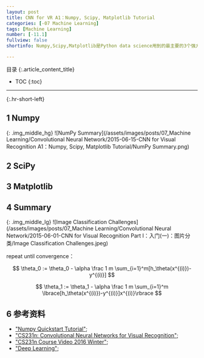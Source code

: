 ```yaml
---
layout: post
title: CNN for VR A1：Numpy, Scipy, Matplotlib Tutorial
categories: [-07 Machine Learning]
tags: [Machine Learning]
number: [-11.1]
fullview: false
shortinfo: Numpy,Scipy,Matplotlib是Python data science用到的最主要的3个强大的库，这里做一个入门整理。

---
```

目录
{:.article_content_title}


* TOC
{:toc}

---
{:.hr-short-left}

## 1 Numpy ##

{: .img_middle_hg}
![NumPy Summary](/assets/images/posts/07_Machine Learning/Convolutional Neural Network/2015-06-15-CNN for Visual Recognition A1：Numpy, Scipy, Matplotlib Tutorial/NumPy Summary.png)

## 2 SciPy ##




## 3 Matplotlib ##


## 4 Summary ##



{: .img_middle_lg}
![Image Classification Challenges](/assets/images/posts/07_Machine Learning/Convolutional Neural Network/2015-06-01-CNN for Visual Recognition Part I：入门(一)：图片分类/Image Classification Challenges.jpeg)

repeat until convergence：

$$
\theta_0 := \theta_0 - \alpha \frac 1 m \sum_{i=1}^m[h_\theta(x^{(i)})-y^{(i)}]
$$


$$
\theta_1 := \theta_1 - \alpha \frac 1 m \sum_{i=1}^m \lbrace[h_\theta(x^{(i)})-y^{(i)}]x^{(i)}\rbrace
$$



## 6 参考资料 ##

- ["Numpy Quickstart Tutorial"](https://docs.scipy.org/doc/numpy-dev/user/quickstart.html);
- ["CS231n: Convolutional Neural Networks for Visual Recognition"](http://cs231n.stanford.edu/);
- ["CS231n Course Video 2016 Winter"](https://www.youtube.com/watch?v=g-PvXUjD6qg&index=1&list=PLIUoqCcJd2BjsI11qafvMWv_UqiH1Wu3Q);
- ["Deep Learning"](http://www.deeplearningbook.org/);